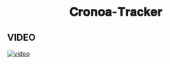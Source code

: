

 <h1 align="center">𝐂𝐫𝐨𝐧𝐨𝐚-𝐓𝐫𝐚𝐜𝐤𝐞𝐫</h1>

## VIDEO


[![video](https://user-images.githubusercontent.com/82095877/165590275-f1a346fb-be1d-4ef7-be59-ce3888b9c7c8.png)](https://user-images.githubusercontent.com/82095877/165590110-f591e16b-4954-4503-82a7-d7f76543674a.mp4)
